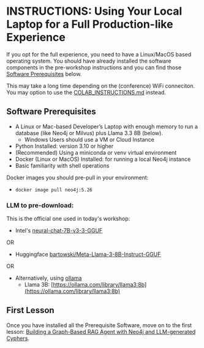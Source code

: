 # INSTRUCTIONS: Using Your Local Laptop for a Full Production-like Experience

If you opt for the full experience, you need to have a Linux/MacOS based operating system. You should have already installed the software components in the pre-workshop instructions and you can find those [Software Prerequisites](#software-prerequisites) below.

This may take a long time depending on the (conference) WiFi conneciton. You may option to use the [COLAB_INSTRUCTIONS.md](https://github.com/dvonthenen/2025-odsc-east-workshop/tree/main/COLAB_INSTRUCTIONS.md) instead.

## Software Prerequisites

- A Linux or Mac-based Developer’s Laptop with enough memory to run a database (like Neo4j or Milvus) plus Llama 3.3 8B (below).
  - Windows Users should use a VM or Cloud Instance
- Python Installed: version 3.10 or higher
- (Recommended) Using a miniconda or venv virtual environment
- Docker (Linux or MacOS) Installed: for running a local Neo4j instance
- Basic familiarity with shell operations

Docker images you should pre-pull in your environment:

- `docker image pull neo4j:5.26`

### LLM to pre-download:

This is the official one used in today's workshop:

- Intel's [neural-chat-7B-v3-3-GGUF](https://huggingface.co/TheBloke/neural-chat-7B-v3-3-GGUF)

OR

- Huggingface [bartowski/Meta-Llama-3-8B-Instruct-GGUF](https://huggingface.co/bartowski/Meta-Llama-3-8B-Instruct-GGUF/resolve/main/Meta-Llama-3-8B-Instruct-Q4_K_M.gguf)

OR

- Alternatively, using [ollama](https://ollama.com/)
  - Llama 3B: [https://ollama.com/library/llama3:8b](https://ollama.com/library/llama3:8b)

## First Lesson

Once you have installed all the Prerequisite Software, move on to the first lesson: [Building a Graph-Based RAG Agent with Neo4j and LLM-generated Cyphers](./LAPTOP/STEP1_LLM_GENERATED.md).

